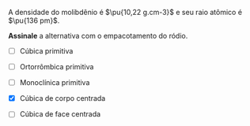 A densidade do molibdênio é $\pu{10,22 g.cm-3}$ e seu raio atômico é $\pu{136 pm}$. 

**Assinale** a alternativa com o empacotamento do ródio.

- [ ] Cúbica primitiva
- [ ] Ortorrômbica primitiva
- [ ] Monoclínica primitiva
- [x] Cúbica de corpo centrada
- [ ] Cúbica de face centrada

